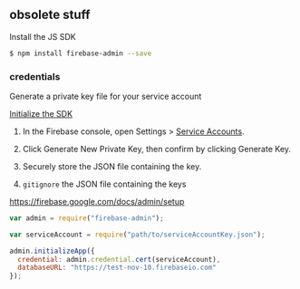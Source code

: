 ## obsolete stuff
Install the JS SDK

```bash
$ npm install firebase-admin --save
```

### credentials
Generate a private key file for your service account

[Initialize the SDK](https://firebase.google.com/docs/admin/setup#initialize-sdk)

1. In the Firebase console, open Settings > [Service Accounts](https://console.firebase.google.com/project/_/settings/serviceaccounts/adminsdk).

2. Click Generate New Private Key, then confirm by clicking Generate Key.

3. Securely store the JSON file containing the key.

4. `gitignore` the JSON file containing the keys


https://firebase.google.com/docs/admin/setup

```js
var admin = require("firebase-admin");

var serviceAccount = require("path/to/serviceAccountKey.json");

admin.initializeApp({
  credential: admin.credential.cert(serviceAccount),
  databaseURL: "https://test-nov-10.firebaseio.com"
});
```
